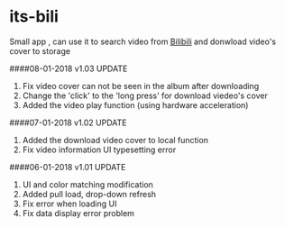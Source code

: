 # its-bili
Small app , can use it to search video from [Bilibili](bilibili.com) and donwload video's cover to storage

####08-01-2018 v1.03 UPDATE
1. Fix video cover can not be seen in the album after downloading 
2. Change the 'click' to the 'long press' for download viedeo's cover
3. Added the video play function (using hardware acceleration)

####07-01-2018 v1.02 UPDATE
1. Added the download video cover to local function 
2. Fix video information UI typesetting error

####06-01-2018 v1.01 UPDATE
1. UI and color matching modification  
2. Added pull load, drop-down refresh 
3. Fix error when loading UI
4. Fix data display error problem 
